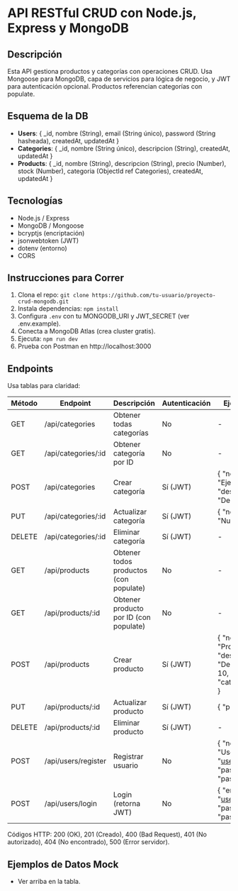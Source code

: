 # API RESTful CRUD con Node.js, Express y MongoDB

## Descripción
Esta API gestiona productos y categorías con operaciones CRUD. Usa Mongoose para MongoDB, capa de servicios para lógica de negocio, y JWT para autenticación opcional. Productos referencian categorías con populate.

## Esquema de la DB
- **Users**: { _id, nombre (String), email (String único), password (String hasheada), createdAt, updatedAt }
- **Categories**: { _id, nombre (String único), descripcion (String), createdAt, updatedAt }
- **Products**: { _id, nombre (String), descripcion (String), precio (Number), stock (Number), categoria (ObjectId ref Categories), createdAt, updatedAt }

## Tecnologías
- Node.js / Express
- MongoDB / Mongoose
- bcryptjs (encriptación)
- jsonwebtoken (JWT)
- dotenv (entorno)
- CORS

## Instrucciones para Correr
1. Clona el repo: `git clone https://github.com/tu-usuario/proyecto-crud-mongodb.git`
2. Instala dependencias: `npm install`
3. Configura `.env` con tu MONGODB_URI y JWT_SECRET (ver .env.example).
4. Conecta a MongoDB Atlas (crea cluster gratis).
5. Ejecuta: `npm run dev`
6. Prueba con Postman en http://localhost:3000

## Endpoints
Usa tablas para claridad:

| Método | Endpoint                  | Descripción                  | Autenticación | Ejemplo Body |
|--------|---------------------------|------------------------------|---------------|--------------|
| GET    | /api/categories           | Obtener todas categorías    | No           | - |
| GET    | /api/categories/:id       | Obtener categoría por ID    | No           | - |
| POST   | /api/categories           | Crear categoría             | Sí (JWT)     | { "nombre": "Ejemplo", "descripcion": "Desc" } |
| PUT    | /api/categories/:id       | Actualizar categoría        | Sí (JWT)     | { "nombre": "Nuevo" } |
| DELETE | /api/categories/:id       | Eliminar categoría          | Sí (JWT)     | - |
| GET    | /api/products             | Obtener todos productos (con populate) | No | - |
| GET    | /api/products/:id         | Obtener producto por ID (con populate) | No | - |
| POST   | /api/products             | Crear producto              | Sí (JWT)     | { "nombre": "Prod", "descripcion": "Desc", "precio": 10, "stock": 5, "categoria": "ID" } |
| PUT    | /api/products/:id         | Actualizar producto         | Sí (JWT)     | { "precio": 15 } |
| DELETE | /api/products/:id         | Eliminar producto           | Sí (JWT)     | - |
| POST   | /api/users/register       | Registrar usuario           | No           | { "nombre": "User", "email": "user@test.com", "password": "pass" } |
| POST   | /api/users/login          | Login (retorna JWT)         | No           | { "email": "user@test.com", "password": "pass" } |

Códigos HTTP: 200 (OK), 201 (Creado), 400 (Bad Request), 401 (No autorizado), 404 (No encontrado), 500 (Error servidor).

## Ejemplos de Datos Mock
- Ver arriba en la tabla.